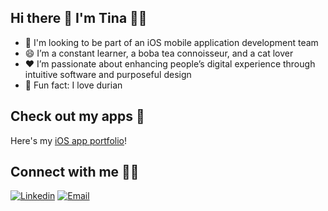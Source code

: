 ## Hi there 👋 I'm Tina 👩‍💻
- 🌱 I'm looking to be part of an iOS mobile application development team
- 😄 I’m a constant learner, a boba tea connoisseur, and a cat lover
- ❤ I’m passionate about enhancing people’s digital experience through intuitive software and purposeful design
- 🙈 Fun fact: I love durian

## Check out my apps 📱
Here's my [iOS app portfolio](https://github.com/keepitweird/Portfolio)!

## Connect with me 🙋‍♀️
<a href="https://www.linkedin.com/in/tina-ho/" target="_blank"><img src="https://img.shields.io/badge/-LinkedIn-%230077B5?style=for-the-badge&logo=linkedin&logoColor=white" target="_blank" alt="Linkedin"></a> 
<a href="mailto:tinaho1000@gmail.com"><img src="https://img.shields.io/badge/Gmail-D14836?style=for-the-badge&logo=gmail&logoColor=white" target="_blank" alt="Email"></a>
